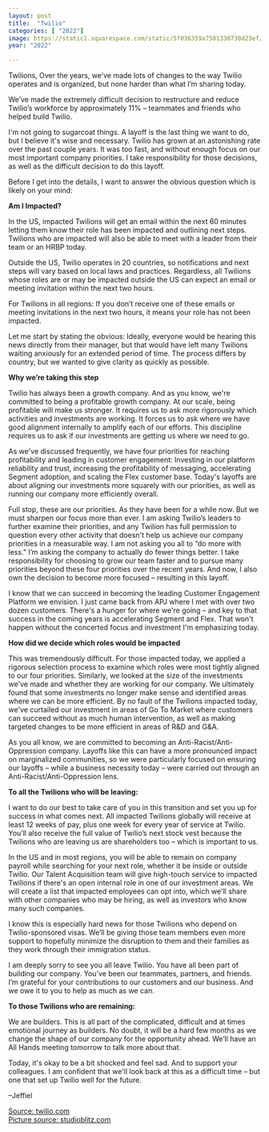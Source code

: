 ```yaml
---
layout: post
title:  "Twilio"
categories: [ "2022"]
image: https://static1.squarespace.com/static/5f036359a7581330730d23ef/5f03646016337e1dda71f109/6215667796cda973e4059236/1678821329999/TwilioRincon%C2%A9Blitz_03+EDIT.jpg?format=1500w
year: "2022"

---
```


Twilions, Over the years, we’ve made lots of changes to the way Twilio operates and is organized, but none harder than what I’m sharing today.

We’ve made the extremely difficult decision to restructure and reduce Twilio’s workforce by approximately 11% – teammates and friends who helped build Twilio.

I'm not going to sugarcoat things. A layoff is the last thing we want to do, but I believe it's wise and necessary. Twilio has grown at an astonishing rate over the past couple years. It was too fast, and without enough focus on our most important company priorities. I take responsibility for those decisions, as well as the difficult decision to do this layoff.

Before I get into the details, I want to answer the obvious question which is likely on your mind:

**Am I Impacted?**

In the US, impacted Twilions will get an email within the next 60 minutes letting them know their role has been impacted and outlining next steps. Twilions who are impacted will also be able to meet with a leader from their team or an HRBP today.

Outside the US, Twilio operates in 20 countries, so notifications and next steps will vary based on local laws and practices. Regardless, all Twilions whose roles are or may be impacted outside the US can expect an email or meeting invitation within the next two hours.

For Twilions in all regions: If you don’t receive one of these emails or meeting invitations in the next two hours, it means your role has not been impacted.

Let me start by stating the obvious: Ideally, everyone would be hearing this news directly from their manager, but that would have left many Twilions waiting anxiously for an extended period of time. The process differs by country, but we wanted to give clarity as quickly as possible.

**Why we’re taking this step**

Twilio has always been a growth company. And as you know, we're committed to being a profitable growth company. At our scale, being profitable will make us stronger. It requires us to ask more rigorously which activities and investments are working. It forces us to ask where we have good alignment internally to amplify each of our efforts. This discipline requires us to ask if our investments are getting us where we need to go.

As we've discussed frequently, we have four priorities for reaching profitability and leading in customer engagement: Investing in our platform reliability and trust, increasing the profitability of messaging, accelerating Segment adoption, and scaling the Flex customer base. Today's layoffs are about aligning our investments more squarely with our priorities, as well as running our company more efficiently overall.

Full stop, these are our priorities. As they have been for a while now. But we must sharpen our focus more than ever. I am asking Twilio’s leaders to further examine their priorities, and any Twilion has full permission to question every other activity that doesn't help us achieve our company priorities in a measurable way. I am not asking you all to “do more with less.” I’m asking the company to actually do fewer things better. I take responsibility for choosing to grow our team faster and to pursue many priorities beyond these four priorities over the recent years. And now, I also own the decision to become more focused – resulting in this layoff.

I know that we can succeed in becoming the leading Customer Engagement Platform we envision. I just came back from APJ where I met with over two dozen customers. There's a hunger for where we're going – and key to that success in the coming years is accelerating Segment and Flex. That won't happen without the concerted focus and investment I'm emphasizing today.

**How did we decide which roles would be impacted**

This was tremendously difficult. For those impacted today, we applied a rigorous selection process to examine which roles were most tightly aligned to our four priorities. Similarly, we looked at the size of the investments we've made and whether they are working for our company. We ultimately found that some investments no longer make sense and identified areas where we can be more efficient. By no fault of the Twilions impacted today, we've curtailed our investment in areas of Go To Market where customers can succeed without as much human intervention, as well as making targeted changes to be more efficient in areas of R&D and G&A.

As you all know, we are committed to becoming an Anti-Racist/Anti-Oppression company. Layoffs like this can have a more pronounced impact on marginalized communities, so we were particularly focused on ensuring our layoffs – while a business necessity today – were carried out through an Anti-Racist/Anti-Oppression lens.

**To all the Twilions who will be leaving:**

I want to do our best to take care of you in this transition and set you up for success in what comes next. All impacted Twilions globally will receive at least 12 weeks of pay, plus one week for every year of service at Twilio. You’ll also receive the full value of Twilio’s next stock vest because the Twilions who are leaving us are shareholders too – which is important to us.

In the US and in most regions, you will be able to remain on company payroll while searching for your next role, whether it be inside or outside Twilio. Our Talent Acquisition team will give high-touch service to impacted Twilions if there's an open internal role in one of our investment areas. We will create a list that impacted employees can opt into, which we'll share with other companies who may be hiring, as well as investors who know many such companies.

I know this is especially hard news for those Twilions who depend on Twilio-sponsored visas. We’ll be giving those team members even more support to hopefully minimize the disruption to them and their families as they work through their immigration status.

I am deeply sorry to see you all leave Twilio. You have all been part of building our company. You’ve been our teammates, partners, and friends. I’m grateful for your contributions to our customers and our business. And we owe it to you to help as much as we can.

**To those Twilions who are remaining:**

We are builders. This is all part of the complicated, difficult and at times emotional journey as builders. No doubt, it will be a hard few months as we change the shape of our company for the opportunity ahead. We’ll have an All Hands meeting tomorrow to talk more about that.

Today, it's okay to be a bit shocked and feel sad. And to support your colleagues. I am confident that we'll look back at this as a difficult time – but one that set up Twilio well for the future.

–Jeffiel

[Source: twilio.com](https://www.twilio.com/en-us/blog/a-message-from-twilio-ceo-jeff-lawson)
<br>
[Picture source: studioblitz.com](https://www.studioblitz.com/work/twilio-rincon)